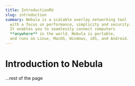 ```yaml
---
title: IntroductionRU
slug: introduction
summary: Nebula is a scalable overlay networking tool
  with a focus on performance, simplicity and security.
  It enables you to seamlessly connect computers
  **anywhere** in the world. Nebula is portable,
  and runs on Linux, MacOS, Windows, iOS, and Android.
---
```


# Introduction to Nebula

...rest of the page
